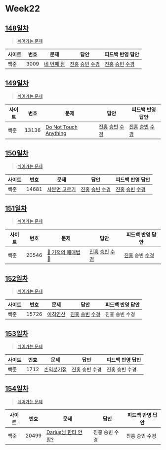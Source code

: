 # Week22

## [148일차](Day148)

> [쉬어가는 문제](https://www.acmicpc.net/group/workbook/view/9797/33889)

| 사이트 | 번호 | 문제                                               | 답안                                                                                       | 피드백 반영 답안                                                                           |
| ------ | ---- | -------------------------------------------------- | ------------------------------------------------------------------------------------------ | ------------------------------------------------------------------------------------------ |
| 백준   | 3009 | [네 번째 점](https://www.acmicpc.net/problem/3009) | [진홍](Day148/bj3009_kjh.java) [승빈](Day148/bj3009_wsb.java) [수경](Day148/bj3009_hsk.js) | [진홍](Day148/bj3009_kjh.java) [승빈](Day148/bj3009_wsb.java) [수경](Day148/bj3009_hsk.js) |

## [149일차](Day149)

> [쉬어가는 문제](https://www.acmicpc.net/group/workbook/view/9797/33912)

| 사이트 | 번호  | 문제                                                           | 답안                                                                                          | 피드백 반영 답안                                                                              |
| ------ | ----- | -------------------------------------------------------------- | --------------------------------------------------------------------------------------------- | --------------------------------------------------------------------------------------------- |
| 백준   | 13136 | [Do Not Touch Anything](https://www.acmicpc.net/problem/13136) | [진홍](Day149/bj13136_kjh.java) [승빈](Day149/bj13136_wsb.java) [수경](Day149/bj13136_hsk.js) | [진홍](Day149/bj13136_kjh.java) [승빈](Day149/bj13136_wsb.java) [수경](Day149/bj13136_hsk.js) |

## [150일차](Day150)

> [쉬어가는 문제](https://www.acmicpc.net/group/workbook/view/9797/33917)

| 사이트 | 번호  | 문제                                                   | 답안                                                                                          | 피드백 반영 답안                                                                              |
| ------ | ----- | ------------------------------------------------------ | --------------------------------------------------------------------------------------------- | --------------------------------------------------------------------------------------------- |
| 백준   | 14681 | [사분면 고르기](https://www.acmicpc.net/problem/14681) | [진홍](Day150/bj14681_kjh.java) [승빈](Day150/bj14681_wsb.java) [수경](Day150/bj14681_hsk.js) | [진홍](Day150/bj14681_kjh.java) [승빈](Day150/bj14681_wsb.java) [수경](Day150/bj14681_hsk.js) |

## [151일차](Day151)

> [쉬어가는 문제](https://www.acmicpc.net/group/workbook/view/9797/33937)

| 사이트 | 번호  | 문제                                                         | 답안                                                                                          | 피드백 반영 답안                                                          |
| ------ | ----- | ------------------------------------------------------------ | --------------------------------------------------------------------------------------------- | ------------------------------------------------------------------------- |
| 백준   | 20546 | [🐜 기적의 매매법 🐜](https://www.acmicpc.net/problem/20546) | [진홍](Day151/bj20546_kjh.java) [승빈](Day151/bj20546_wsb.java) [수경](Day151/bj20546_hsk.js) | [진홍](Day151/bj20546_kjh.java) 승빈 [수경](<(Day151/bj20546_hsk_fb.js)>) |

## [152일차](Day152)

> [쉬어가는 문제](https://www.acmicpc.net/group/workbook/view/9797/33955)

| 사이트 | 번호  | 문제                                              | 답안                                                                                          | 피드백 반영 답안 |
| ------ | ----- | ------------------------------------------------- | --------------------------------------------------------------------------------------------- | ---------------- |
| 백준   | 15726 | [이칙연산](https://www.acmicpc.net/problem/15726) | [진홍](Day152/bj15726_kjh.java) [승빈](Day152/bj15726_wsb.java) [수경](Day152/bj15726_hsk.js) | 진홍 승빈 수경   |

## [153일차](Day153)

> [쉬어가는 문제](https://www.acmicpc.net/group/workbook/view/9797/33974)

| 사이트 | 번호 | 문제                                               | 답안                                     | 피드백 반영 답안 |
| ------ | ---- | -------------------------------------------------- | ---------------------------------------- | ---------------- |
| 백준   | 1712 | [손익분기점](https://www.acmicpc.net/problem/1712) | [진홍](Day153/bj1712_kjh.java) 승빈 수경 | 진홍 승빈 수경   |

## [154일차](Day154)

> [쉬어가는 문제](https://www.acmicpc.net/group/workbook/view/9797/33990)

| 사이트 | 번호  | 문제                                                          | 답안           | 피드백 반영 답안 |
| ------ | ----- | ------------------------------------------------------------- | -------------- | ---------------- |
| 백준   | 20499 | [Darius님 한타 안 함?](https://www.acmicpc.net/problem/20499) | 진홍 승빈 수경 | 진홍 승빈 수경   |

